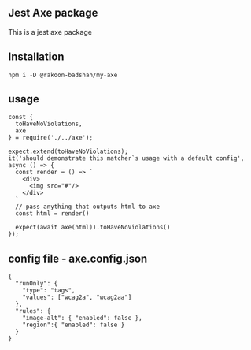 ## Jest Axe package
This is a jest axe package

## Installation
```
npm i -D @rakoon-badshah/my-axe
```

## usage 

```
const {
  toHaveNoViolations,
  axe
} = require('./../axe');

expect.extend(toHaveNoViolations);
it('should demonstrate this matcher`s usage with a default config', async () => {
  const render = () => `
    <div>
      <img src="#"/>
    </div>
  `
  // pass anything that outputs html to axe
  const html = render()

  expect(await axe(html)).toHaveNoViolations()
});
```

## config file - axe.config.json

```
{
  "runOnly": {
    "type": "tags",
    "values": ["wcag2a", "wcag2aa"]
  },
  "rules": {
    "image-alt": { "enabled": false },
    "region":{ "enabled": false }
  }
}
```